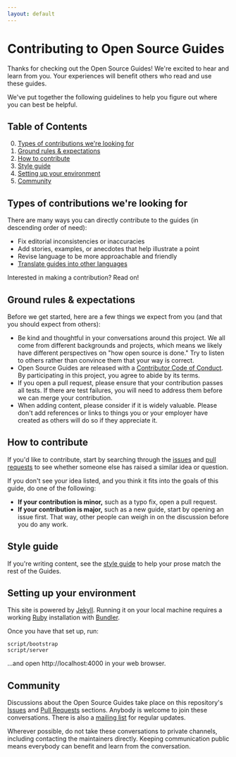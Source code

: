 ```yaml
---
layout: default
---
```


# Contributing to Open Source Guides

Thanks for checking out the Open Source Guides! We're excited to hear and learn
from you. Your experiences will benefit others who read and use these guides.

We've put together the following guidelines to help you figure out where you can
best be helpful.

## Table of Contents

0. [Types of contributions we're looking for](#types-of-contributions-were-looking-for)
1. [Ground rules & expectations](#ground-rules--expectations)
2. [How to contribute](#how-to-contribute)
3. [Style guide](#style-guide)
4. [Setting up your environment](#setting-up-your-environment)
5. [Community](#community)

## Types of contributions we're looking for

There are many ways you can directly contribute to the guides (in descending
order of need):

- Fix editorial inconsistencies or inaccuracies
- Add stories, examples, or anecdotes that help illustrate a point
- Revise language to be more approachable and friendly
- [Translate guides into other languages](docs/translations.md)

Interested in making a contribution? Read on!

## Ground rules & expectations

Before we get started, here are a few things we expect from you (and that you
should expect from others):

- Be kind and thoughtful in your conversations around this project. We all come
  from different backgrounds and projects, which means we likely have different
  perspectives on "how open source is done." Try to listen to others rather than
  convince them that your way is correct.
- Open Source Guides are released with a
  [Contributor Code of Conduct](./CODE_OF_CONDUCT.md). By participating in this
  project, you agree to abide by its terms.
- If you open a pull request, please ensure that your contribution passes all
  tests. If there are test failures, you will need to address them before we can
  merge your contribution.
- When adding content, please consider if it is widely valuable. Please don't
  add references or links to things you or your employer have created as others
  will do so if they appreciate it.

## How to contribute

If you'd like to contribute, start by searching through the
[issues](https://github.com/github/opensource.guide/issues) and
[pull requests](https://github.com/github/opensource.guide/pulls) to see whether
someone else has raised a similar idea or question.

If you don't see your idea listed, and you think it fits into the goals of this
guide, do one of the following:

- **If your contribution is minor,** such as a typo fix, open a pull request.
- **If your contribution is major,** such as a new guide, start by opening an
  issue first. That way, other people can weigh in on the discussion before you
  do any work.

## Style guide

If you're writing content, see the [style guide](./docs/styleguide.md) to help
your prose match the rest of the Guides.

## Setting up your environment

This site is powered by [Jekyll](https://jekyllrb.com/). Running it on your
local machine requires a working [Ruby](https://www.ruby-lang.org/en/)
installation with [Bundler](https://bundler.io/).

Once you have that set up, run:

    script/bootstrap
    script/server

…and open http://localhost:4000 in your web browser.

## Community

Discussions about the Open Source Guides take place on this repository's
[Issues](https://github.com/github/opensource.guide/issues) and
[Pull Requests](https://github.com/github/opensource.guide/pulls) sections.
Anybody is welcome to join these conversations. There is also a
[mailing list](http://eepurl.com/cecpnT) for regular updates.

Wherever possible, do not take these conversations to private channels,
including contacting the maintainers directly. Keeping communication public
means everybody can benefit and learn from the conversation.

